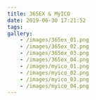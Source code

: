 ```yaml
---
title: 365EX & MyICO
date: 2019-06-30 17:21:52
tags:
gallery:
    - /images/365ex_01.png
    - /images/365ex_02.png
    - /images/365ex_03.png
    - /images/365ex_04.png
    - /images/myico_01.png
    - /images/myico_02.png
    - /images/myico_03.png
    - /images/myico_04.png
---
```

